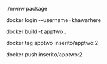 ./mvnw package

docker login --username=khawarhere

docker build -t apptwo .

docker tag apptwo inserito/apptwo:2

docker push inserito/apptwo:2
